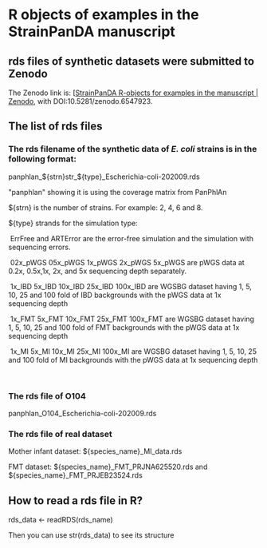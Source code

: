 # R objects of examples in the StrainPanDA manuscript

## rds files of synthetic datasets were submitted to Zenodo

The Zenodo link is: [[StrainPanDA R-objects for examples in the manuscript | Zenodo](https://zenodo.org/record/6547923), with DOI:10.5281/zenodo.6547923.



## The list of rds files

### The rds filename of the synthetic data of *E. coli* strains is in the following format:

panphlan_${strn}str_${type}_Escherichia-coli-202009.rds

"panphlan" showing it is using the coverage matrix from PanPhlAn

${strn} is the number of strains. For example: 2, 4, 6 and 8.

${type} strands for the simulation type: 

​	ErrFree and ARTError are the error-free simulation and the simulation with sequencing errors.

​	02x_pWGS 05x_pWGS 1x_pWGS 2x_pWGS 5x_pWGS are pWGS data at 0.2x, 0.5x,1x, 2x, and 5x sequencing depth separately.

​	1x_IBD 5x_IBD 10x_IBD 25x_IBD 100x_IBD are WGSBG dataset having 1, 5, 10, 25 and 100 fold of IBD backgrounds with the pWGS data at 1x sequencing depth

​	1x_FMT 5x_FMT 10x_FMT 25x_FMT 100x_FMT are WGSBG dataset having 1, 5, 10, 25 and 100 fold of FMT backgrounds with the pWGS data at 1x sequencing depth

​	1x_MI 5x_MI 10x_MI 25x_MI 100x_MI are WGSBG dataset having 1, 5, 10, 25 and 100 fold of MI backgrounds with the pWGS data at 1x sequencing depth

​	

### The rds file of O104

panphlan_O104_Escherichia-coli-202009.rds

### The rds file of real dataset

Mother infant dataset: ${species_name}_MI_data.rds

FMT dataset: ${species_name}_FMT_PRJNA625520.rds and  ${species_name}_FMT_PRJEB23524.rds



## How to read a rds file in R?

rds_data <- readRDS(rds_name)

Then you can use str(rds_data) to see its structure
